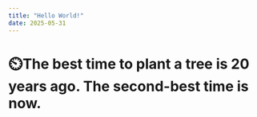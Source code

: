 ```yaml
---
title: "Hello World!"
date: 2025-05-31
---
```

# ⏲️The best time to plant a tree is 20 years ago. The second-best time is now.
